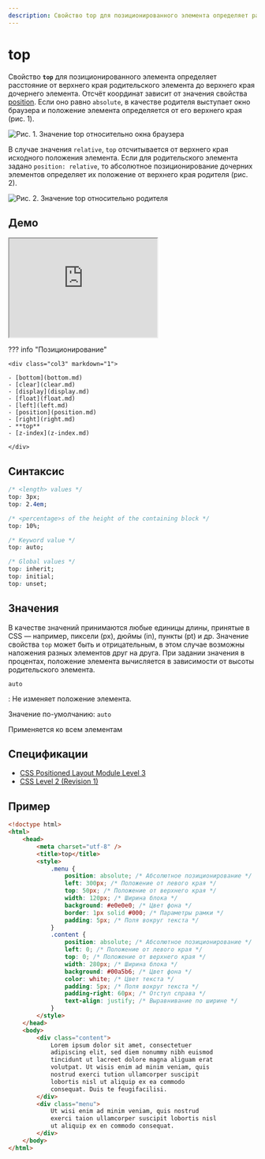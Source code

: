 ```yaml
---
description: Свойство top для позиционированного элемента определяет расстояние от верхнего края родительского элемента до верхнего края дочернего элемента
---
```


# top

Свойство **`top`** для позиционированного элемента определяет расстояние от верхнего края родительского элемента до верхнего края дочернего элемента. Отсчёт координат зависит от значения свойства [position](position.md). Если оно равно `absolute`, в качестве родителя выступает окно браузера и положение элемента определяется от его верхнего края (рис. 1).

![Рис. 1. Значение top относительно окна браузера](css_top_1.png)

В случае значения `relative`, `top` отсчитывается от верхнего края исходного положения элемента. Если для родительского элемента задано `position: relative`, то абсолютное позиционирование дочерних элементов определяет их положение от верхнего края родителя (рис. 2).

![Рис. 2. Значение top относительно родителя](css_top_2.png)

## Демо

<iframe class="interactive is-default-height" height="200" src="https://interactive-examples.mdn.mozilla.net/pages/css/top.html" title="MDN Web Docs Interactive Example" loading="lazy" data-readystate="complete"></iframe>

??? info "Позиционирование"

    <div class="col3" markdown="1">

    - [bottom](bottom.md)
    - [clear](clear.md)
    - [display](display.md)
    - [float](float.md)
    - [left](left.md)
    - [position](position.md)
    - [right](right.md)
    - **top**
    - [z-index](z-index.md)

    </div>

## Синтаксис

```css
/* <length> values */
top: 3px;
top: 2.4em;

/* <percentage>s of the height of the containing block */
top: 10%;

/* Keyword value */
top: auto;

/* Global values */
top: inherit;
top: initial;
top: unset;
```

## Значения

В качестве значений принимаются любые единицы длины, принятые в CSS — например, пиксели (px), дюймы (in), пункты (pt) и др. Значение свойства `top` может быть и отрицательным, в этом случае возможны наложения разных элементов друг на друга. При задании значения в процентах, положение элемента вычисляется в зависимости от высоты родительского элемента.

`auto`

: Не изменяет положение элемента.

Значение по-умолчанию: `auto`

Применяется ко всем элементам

## Спецификации

-   [CSS Positioned Layout Module Level 3](https://w3c.github.io/csswg-drafts/css-position/#insets)
-   [CSS Level 2 (Revision 1)](http://www.w3.org/TR/CSS2/visuren.html#propdef-top)

## Пример

```html
<!doctype html>
<html>
    <head>
        <meta charset="utf-8" />
        <title>top</title>
        <style>
            .menu {
                position: absolute; /* Абсолютное позиционирование */
                left: 300px; /* Положение от левого края */
                top: 50px; /* Положение от верхнего края */
                width: 120px; /* Ширина блока */
                background: #e0e0e0; /* Цвет фона */
                border: 1px solid #000; /* Параметры рамки */
                padding: 5px; /* Поля вокруг текста */
            }
            .content {
                position: absolute; /* Абсолютное позиционирование */
                left: 0; /* Положение от левого края */
                top: 0; /* Положение от верхнего края */
                width: 280px; /* Ширина блока */
                background: #00a5b6; /* Цвет фона */
                color: white; /* Цвет текста */
                padding: 5px; /* Поля вокруг текста */
                padding-right: 60px; /* Отступ справа */
                text-align: justify; /* Выравнивание по ширине */
            }
        </style>
    </head>
    <body>
        <div class="content">
            Lorem ipsum dolor sit amet, consectetuer
            adipiscing elit, sed diem nonummy nibh euismod
            tincidunt ut lacreet dolore magna aliguam erat
            volutpat. Ut wisis enim ad minim veniam, quis
            nostrud exerci tution ullamcorper suscipit
            lobortis nisl ut aliquip ex ea commodo
            consequat. Duis te feugifacilisi.
        </div>
        <div class="menu">
            Ut wisi enim ad minim veniam, quis nostrud
            exerci taion ullamcorper suscipit lobortis nisl
            ut aliquip ex en commodo consequat.
        </div>
    </body>
</html>
```
